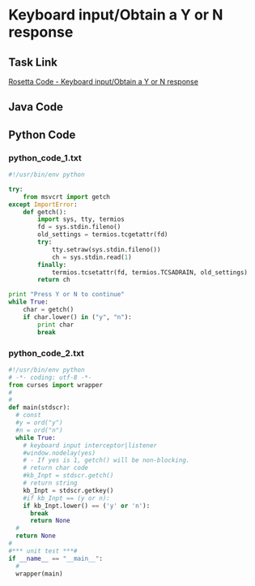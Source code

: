 # Keyboard input/Obtain a Y or N response

## Task Link
[Rosetta Code - Keyboard input/Obtain a Y or N response](https://rosettacode.org/wiki/Keyboard_input/Obtain_a_Y_or_N_response)

## Java Code
## Python Code
### python_code_1.txt
```python
#!/usr/bin/env python

try:
    from msvcrt import getch
except ImportError:
    def getch():
        import sys, tty, termios
        fd = sys.stdin.fileno()
        old_settings = termios.tcgetattr(fd)
        try:
            tty.setraw(sys.stdin.fileno())
            ch = sys.stdin.read(1)
        finally:
            termios.tcsetattr(fd, termios.TCSADRAIN, old_settings)
        return ch

print "Press Y or N to continue"
while True:
    char = getch()
    if char.lower() in ("y", "n"):
        print char
        break

```

### python_code_2.txt
```python
#!/usr/bin/env python
# -*- coding: utf-8 -*-
from curses import wrapper
#
#
def main(stdscr):
  # const
  #y = ord("y")
  #n = ord("n")
  while True:
    # keyboard input interceptor|listener
    #window.nodelay(yes)
    # - If yes is 1, getch() will be non-blocking.
    # return char code
    #kb_Inpt = stdscr.getch()
    # return string
    kb_Inpt = stdscr.getkey()
    #if kb_Inpt == (y or n):
    if kb_Inpt.lower() == ('y' or 'n'):
      break
      return None
  #
  return None
#
#*** unit test ***#
if __name__ == "__main__":
  #
  wrapper(main)

```

